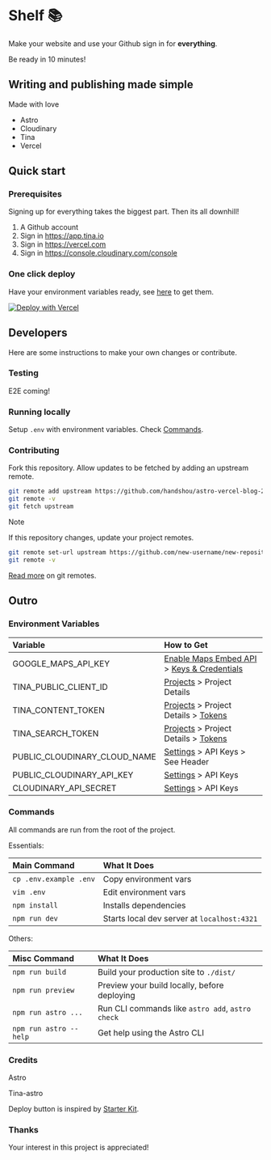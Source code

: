 # Shelf 📚

Make your website and use your Github sign in for **everything**. 

Be ready in 10 minutes! 

## Writing and publishing made simple

Made with love

- Astro 
- Cloudinary 
- Tina 
- Vercel 

## Quick start

### Prerequisites

Signing up for everything takes the biggest part. Then its all downhill!

1. A Github account
1. Sign in https://app.tina.io
1. Sign in https://vercel.com
1. Sign in https://console.cloudinary.com/console

### One click deploy

Have your environment variables ready, see [here](#environment-variables) to get them.

[![Deploy with Vercel](https://vercel.com/button)](https://vercel.com/new/clone?repository-url=https%3A%2F%2Fgithub.com%2Fhandshou%2Fastro-vercel&env=TINA_PUBLIC_CLIENT_ID,TINA_CONTENT_TOKEN,TINA_SEARCH_TOKEN)

## Developers

Here are some instructions to make your own changes or contribute.

### Testing

E2E coming!

### Running locally

Setup `.env` with environment variables. Check [Commands](#commands).

### Contributing

Fork this repository. Allow updates to be fetched by adding an upstream remote.

```bash
git remote add upstream https://github.com/handshou/astro-vercel-blog-2.git
git remote -v
git fetch upstream
```

> [!NOTE]
> If this repository changes, update your project remotes.

```bash
git remote set-url upstream https://github.com/new-username/new-repository-name.git
git remote -v
```

[Read more](https://git-scm.com/book/en/v2/Git-Basics-Working-with-Remotes) on git remotes.

## Outro

### Environment Variables

| Variable               | How to Get                                   |
| :--------------------- | :------------------------------------------- |
| GOOGLE_MAPS_API_KEY    | [Enable Maps Embed API](https://developers.google.com/maps/documentation/embed/cloud-setup#enabling-apis) > [Keys & Credentials](https://console.cloud.google.com/google/maps-apis/credentials) |
| TINA_PUBLIC_CLIENT_ID  | [Projects](https://app.tina.io/projects) > Project Details |
| TINA_CONTENT_TOKEN     | [Projects](https://app.tina.io/projects) > Project Details > [Tokens](https://app.tina.io/projects/$TINA_PUBLIC_CLIENT_ID/tokens) |
| TINA_SEARCH_TOKEN      | [Projects](https://app.tina.io/projects) > Project Details > [Tokens](https://app.tina.io/projects/$TINA_PUBLIC_CLIENT_ID/tokens) |
| PUBLIC_CLOUDINARY_CLOUD_NAME  | [Settings](https://console.cloudinary.com/settings) > API Keys > See Header |
| PUBLIC_CLOUDINARY_API_KEY     | [Settings](https://console.cloudinary.com/settings) > API Keys |
| CLOUDINARY_API_SECRET  | [Settings](https://console.cloudinary.com/settings) > API Keys |

### Commands

All commands are run from the root of the project.

Essentials:

| Main Command           | What It Does                                     |
| :--------------------- | :----------------------------------------------- |
| `cp .env.example .env` | Copy environment vars                            |
| `vim .env`             | Edit environment vars                            |
| `npm install`          | Installs dependencies                            |
| `npm run dev`          | Starts local dev server at `localhost:4321`      |

Others:

| Misc Command           | What It Does                                     |
| :--------------------- | :----------------------------------------------- |
| `npm run build`        | Build your production site to `./dist/`          |
| `npm run preview`      | Preview your build locally, before deploying     |
| `npm run astro ...`    | Run CLI commands like `astro add`, `astro check` |
| `npm run astro --help` | Get help using the Astro CLI                     |

### Credits

Astro

Tina-astro

Deploy button is inspired by [Starter Kit](https://github.com/opengovsg/starter-kit).

### Thanks

Your interest in this project is appreciated!

